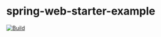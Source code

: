 # spring-web-starter-example
[![Build](https://github.com/sumitsutar/spring-web-starter-example/workflows/pipeline/badge.svg)](https://github.com/sumitsutar/spring-web-starter-example/actions)

